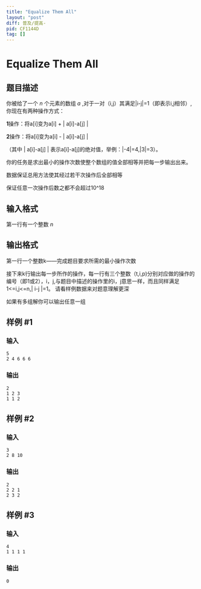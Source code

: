 ```yaml
---
title: "Equalize Them All"
layout: "post"
diff: 普及/提高-
pid: CF1144D
tag: []
---
```


# Equalize Them All

## 题目描述

你被给了一个 _n_ 个元素的数组 _a_ ,对于一对（i,j）其满足|i-j|=1（即表示i,j相邻）,你现在有两种操作方式：


**1**操作：将a[i]变为a[i] + | a[i]-a[j] |


**2**操作：将a[i]变为a[i] - | a[i]-a[j] |


（其中 | a[i]-a[j] | 表示a[i]-a[j]的绝对值，举例：|-4|=4,|3|=3）。


你的任务是求出最小的操作次数使整个数组的值全部相等并把每一步输出出来。


数据保证总用方法使其经过若干次操作后全部相等


保证任意一次操作后数之都不会超过10^18

## 输入格式

第一行有一个整数 _n_

## 输出格式

第一行一个整数k——完成题目要求所需的最小操作次数


接下来k行输出每一步所作的操作，每一行有三个整数（t,i,p)分别对应做的操作的编号（即1或2），i，j,与题目中描述的操作里的i，j意思一样，而且同样满足1<=i,j<=n,| i-j |=1。
请看样例数据来对题意理解更深


如果有多组解你可以输出任意一组

## 样例 #1

### 输入

```
5
2 4 6 6 6

```

### 输出

```
2
1 2 3 
1 1 2 

```

## 样例 #2

### 输入

```
3
2 8 10

```

### 输出

```
2
2 2 1 
2 3 2 

```

## 样例 #3

### 输入

```
4
1 1 1 1

```

### 输出

```
0

```

